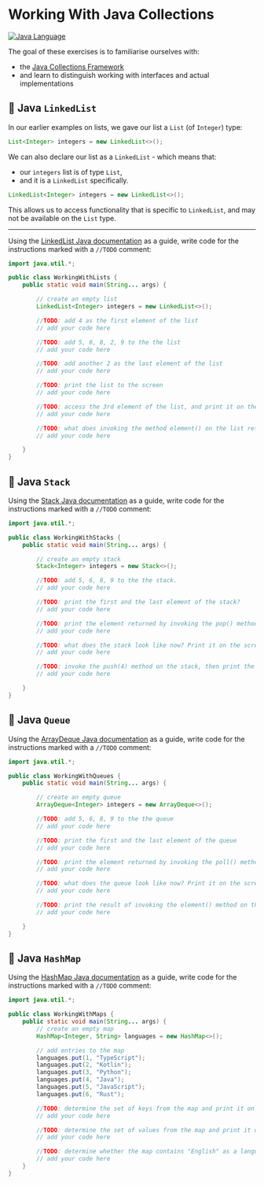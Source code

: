 # Working With Java Collections

[![Java Language](https://img.shields.io/badge/platform-OpenJDK-3A75B0.svg?logo=OpenJDK)][1]

The goal of these exercises is to familiarise ourselves with:
- the [Java Collections Framework][2]
- and learn to distinguish working with interfaces and actual implementations

## :pushpin: Java `LinkedList`

In our earlier examples on lists, we gave our list a `List` (of `Integer`) type:

```java
List<Integer> integers = new LinkedList<>();
```

We can also declare our list as a `LinkedList` - which means that:
- our `integers` list is of type `List`, 
- and it is a `LinkedList` specifically.


```java
LinkedList<Integer> integers = new LinkedList<>();
```

This allows us to access functionality that is specific to `LinkedList`, and may not be available on the `List` type.

----

Using the [LinkedList Java documentation][3] as a guide, write code for the instructions marked with a `//TODO` comment:

```java
import java.util.*;

public class WorkingWithLists {
    public static void main(String... args) {

        // create an empty list
        LinkedList<Integer> integers = new LinkedList<>();

        //TODO: add 4 as the first element of the list
        // add your code here

        //TODO: add 5, 6, 8, 2, 9 to the the list
        // add your code here

        //TODO: add another 2 as the last element of the list
        // add your code here

        //TODO: print the list to the screen
        // add your code here

        //TODO: access the 3rd element of the list, and print it on the screen
        // add your code here

        //TODO: what does invoking the method element() on the list return?
        // add your code here

    }
}
```

## :pushpin: Java `Stack`

Using the [Stack Java documentation][4] as a guide, write code for the instructions marked with a `//TODO` comment:

```java
import java.util.*;

public class WorkingWithStacks {
    public static void main(String... args) {

        // create an empty stack
        Stack<Integer> integers = new Stack<>();

        //TODO: add 5, 6, 8, 9 to the the stack.
        // add your code here

        //TODO: print the first and the last element of the stack?
        // add your code here

        //TODO: print the element returned by invoking the pop() method on the stack?
        // add your code here

        //TODO: what does the stack look like now? Print it on the screen.
        // add your code here

        //TODO: invoke the push(4) method on the stack, then print the stack on the screen.
        // add your code here

    }
}
```

## :pushpin: Java `Queue`

Using the [ArrayDeque Java documentation][5] as a guide, write code for the instructions marked with a `//TODO` comment:

```java
import java.util.*;

public class WorkingWithQueues {
    public static void main(String... args) {

        // create an empty queue
        ArrayDeque<Integer> integers = new ArrayDeque<>();

        //TODO: add 5, 6, 8, 9 to the the queue
        // add your code here

        //TODO: print the first and the last element of the queue
        // add your code here

        //TODO: print the element returned by invoking the poll() method on the queue?
        // add your code here

        //TODO: what does the queue look like now? Print it on the screen.
        // add your code here

        //TODO: print the result of invoking the element() method on the queue, then print the queue on the screen.
        // add your code here

    }
}
```

## :pushpin: Java `HashMap`

Using the [HashMap Java documentation][6] as a guide, write code for the instructions marked with a `//TODO` comment:

```java
import java.util.*;

public class WorkingWithMaps {
    public static void main(String... args) {
        // create an empty map
        HashMap<Integer, String> languages = new HashMap<>();

        // add entries to the map
        languages.put(1, "TypeScript");
        languages.put(2, "Kotlin");
        languages.put(3, "Python");
        languages.put(4, "Java");
        languages.put(5, "JavaScript");
        languages.put(6, "Rust");

        //TODO: determine the set of keys from the map and print it on the screen
        // add your code here

        //TODO: determine the set of values from the map and print it on the screen
        // add your code here

        //TODO: determine whether the map contains "English" as a language
        // add your code here
    }
}
```


[1]: https://docs.oracle.com/javase/8/docs/api/index.html 
[2]: https://docs.oracle.com/javase/tutorial/collections/intro/index.html 
[3]: https://docs.oracle.com/javase/8/docs/api/java/util/LinkedList.html
[4]: https://docs.oracle.com/javase/8/docs/api/java/util/Stack.html
[5]: https://docs.oracle.com/javase/8/docs/api/java/util/ArrayDeque.html
[6]: https://docs.oracle.com/javase/8/docs/api/java/util/HashMap.html 